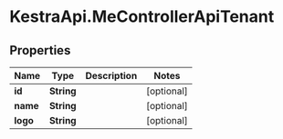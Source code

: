 # KestraApi.MeControllerApiTenant

## Properties

Name | Type | Description | Notes
------------ | ------------- | ------------- | -------------
**id** | **String** |  | [optional] 
**name** | **String** |  | [optional] 
**logo** | **String** |  | [optional] 


